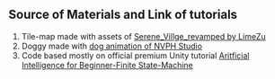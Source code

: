 ## Source of Materials and Link of tutorials

1. Tile-map made with assets of [Serene_Villge_revamped by LimeZu](https://limezu.itch.io/serenevillagerevamped)
2. Doggy made with [dog animation of NVPH Studio](https://nvph-studio.itch.io/)
3. Code based mostly on official premium Unity tutorial [Aritficial Intelligence for Beginner-Finite State-Machine](https://learn.unity.com/project/finite-state-machines-1) 

